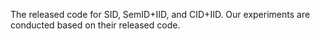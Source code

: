 The released code for SID, SemID+IID, and CID+IID. Our experiments are conducted based on their released code. 